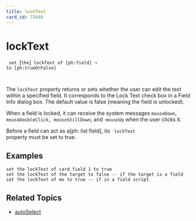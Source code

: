 ```yaml
---
title: lockText
card_id: 75848
---
```


# lockText

<code> set </code>[<code>the</code>]<code> lockText of [ph:field] ¬     to [ph:trueOrFalse]

</code>The <code>lockText</code> property returns or sets whether the user can edit the text within a specified field. It corresponds to the Lock Text check box in a Field Info dialog box. The default value is false (meaning the field is unlocked). 

 When a field is locked, it can receive the system messages <code>mouseDown</code>,<code> mouseDoubleClick, mouseStillDown</code>, and<code> mouseUp</code> when the user clicks it.

Before a field can act as a[ph: list field],  its <code> lockText </code>property must be set to true. 


## Examples

```
set the lockText of card field 1 to true
set the lockText of the target to false -- if the target is a field
set the lockText of me to true -- if in a field script
```

## Related Topics

* [autoSelect](/HyperTalkReference/properties/autoSelect)

